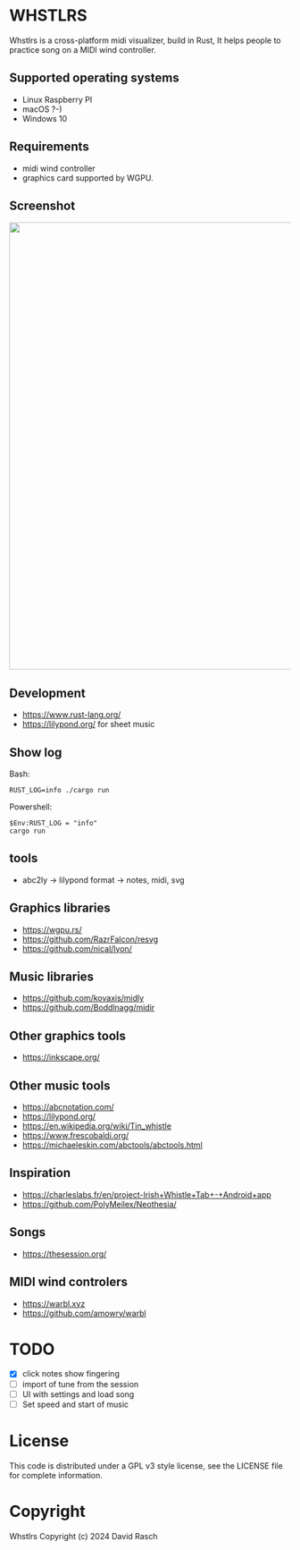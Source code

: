 # WHSTLRS

Whstlrs is a cross-platform midi visualizer, build in Rust,
It helps people to practice song on a MIDI wind controller.

## Supported operating systems

* Linux Raspberry PI
* macOS ?-)
* Windows 10

## Requirements

* midi wind controller
* graphics card supported by WGPU.

## Screenshot

<img src="https://github.com/dcrasch/whstlrs/assets/2651634/a0e136b1-2fb0-4f4a-aead-e461b0cc6914" width="800"/>

## Development

* https://www.rust-lang.org/
* https://lilypond.org/ for sheet music

## Show log

Bash:
```
RUST_LOG=info ./cargo run
```

Powershell:
```
$Env:RUST_LOG = "info"
cargo run
```

## tools

* abc2ly -> lilypond format -> notes, midi, svg

## Graphics libraries

* https://wgpu.rs/
* https://github.com/RazrFalcon/resvg
* https://github.com/nical/lyon/

## Music libraries

* https://github.com/kovaxis/midly
* https://github.com/Boddlnagg/midir

## Other graphics tools

* https://inkscape.org/

## Other music tools

* https://abcnotation.com/
* https://lilypond.org/
* https://en.wikipedia.org/wiki/Tin_whistle
* https://www.frescobaldi.org/
* https://michaeleskin.com/abctools/abctools.html

## Inspiration

* https://charleslabs.fr/en/project-Irish+Whistle+Tab+-+Android+app
* https://github.com/PolyMeilex/Neothesia/

## Songs

* https://thesession.org/

## MIDI wind controlers

* https://warbl.xyz
* https://github.com/amowry/warbl

# TODO

- [x] click notes show fingering
- [ ] import of tune from the session
- [ ] UI with settings and load song
- [ ] Set speed and start of music

# License

This code is distributed under a GPL v3 style license, see the LICENSE file for complete information.

# Copyright

Whstlrs Copyright (c) 2024 David Rasch

